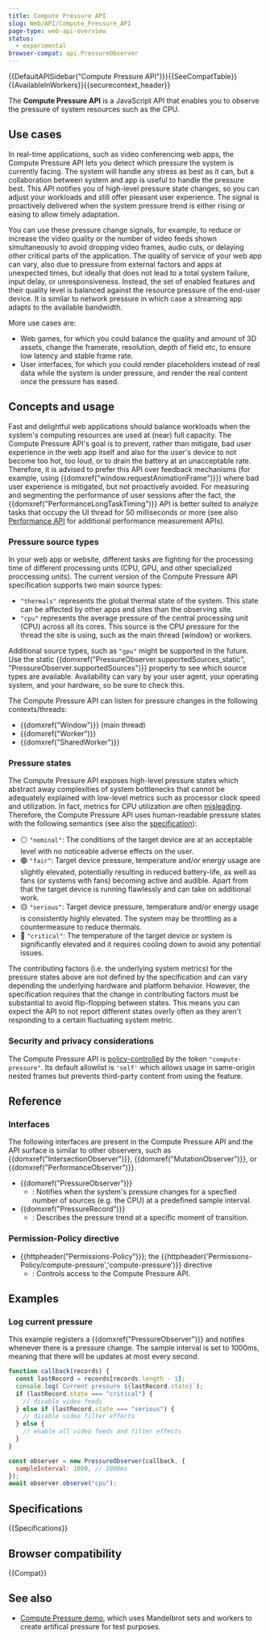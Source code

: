 ```yaml
---
title: Compute Pressure API
slug: Web/API/Compute_Pressure_API
page-type: web-api-overview
status:
  - experimental
browser-compat: api.PressureObserver
---
```


{{DefaultAPISidebar("Compute Pressure API")}}{{SeeCompatTable}}{{AvailableInWorkers}}{{securecontext_header}}

The **Compute Pressure API** is a JavaScript API that enables you to observe the pressure of system resources such as the CPU.

## Use cases

In real-time applications, such as video conferencing web apps, the Compute Pressure API lets you detect which pressure the system is currently facing. The system will handle any stress as best as it can, but a collaboration between system and app is useful to handle the pressure best. This API notifies you of high-level pressure state changes, so you can adjust your workloads and still offer pleasant user experience. The signal is proactively delivered when the system pressure trend is either rising or easing to allow timely adaptation.

You can use these pressure change signals, for example, to reduce or increase the video quality or the number of video feeds shown simultaneously to avoid dropping video frames, audio cuts, or delaying other critical parts of the application. The quality of service of your web app can vary, also due to pressure from external factors and apps at unexpected times, but ideally that does not lead to a total system failure, input delay, or unresponsiveness. Instead, the set of enabled features and their quality level is balanced against the resource pressure of the end-user device. It is similar to network pressure in which case a streaming app adapts to the available bandwidth.

More use cases are:

- Web games, for which you could balance the quality and amount of 3D assets, change the framerate, resolution, depth of field etc, to ensure low latency and stable frame rate.
- User interfaces, for which you could render placeholders instead of real data while the system is under pressure, and render the real content once the pressure has eased.

## Concepts and usage

Fast and delightful web applications should balance workloads when the system's computing resources are used at (near) full capacity. The Compute Pressure API's goal is to prevent, rather than mitigate, bad user experience in the web app itself and also for the user's device to not become too hot, too loud, or to drain the battery at an unacceptable rate. Therefore, it is advised to prefer this API over feedback mechanisms (for example, using {{domxref("window.requestAnimationFrame")}}) where bad user experience is mitigated, but not proactively avoided. For measuring and segmenting the performance of user sessions after the fact, the {{domxref("PerformanceLongTaskTiming")}} API is better suited to analyze tasks that occupy the UI thread for 50 milliseconds or more (see also [Performance API](/en-US/docs/Web/API/Performance_API) for additional performance measurement APIs).

### Pressure source types

In your web app or website, different tasks are fighting for the processing time of different processing units (CPU, GPU, and other specialized proccessing units). The current version of the Compute Pressure API specification supports two main source types:

- `"thermals"` represents the global thermal state of the system. This state can be affected by other apps and sites than the observing site.
- `"cpu"` represents the average pressure of the central processing unit (CPU) across all its cores. This source is the CPU pressure for the thread the site is using, such as the main thread (window) or workers.

Additional source types, such as `"gpu"` might be supported in the future. Use the static {{domxref("PressureObserver.supportedSources_static", "PressureObserver.supportedSources")}} property to see which source types are available. Availability can vary by your user agent, your operating system, and your hardware, so be sure to check this.

The Compute Pressure API can listen for pressure changes in the following contexts/threads:

- {{domxref("Window")}} (main thread)
- {{domxref("Worker")}}
- {{domxref("SharedWorker")}}

### Pressure states

The Compute Pressure API exposes high-level pressure states which abstract away complexities of system bottlenecks that cannot be adequately explained with low-level metrics such as processor clock speed and utilization. In fact, metrics for CPU utilization are often [misleading](https://www.brendangregg.com/blog/2017-05-09/cpu-utilization-is-wrong.html). Therefore, the Compute Pressure API uses human-readable pressure states with the following semantics (see also the [specification](https://w3c.github.io/compute-pressure/#pressure-states)):

- ⚪ `"nominal"`: The conditions of the target device are at an acceptable level with no noticeable adverse effects on the user.
- 🟢 `"fair"`: Target device pressure, temperature and/or energy usage are slightly elevated, potentially resulting in reduced battery-life, as well as fans (or systems with fans) becoming active and audible. Apart from that the target device is running flawlessly and can take on additional work.
- 🟡 `"serious"`: Target device pressure, temperature and/or energy usage is consistently highly elevated. The system may be throttling as a countermeasure to reduce thermals.
- 🔴 `"critical"`: The temperature of the target device or system is significantly elevated and it requires cooling down to avoid any potential issues.

The contributing factors (i.e. the underlying system metrics) for the pressure states above are not defined by the specification and can vary depending the underlying hardware and platform behavior. However, the specification requires that the change in contributing factors must be substantial to avoid flip-flopping between states. This means you can expect the API to not report different states overly often as they aren't responding to a certain fluctuating system metric.

### Security and privacy considerations

The Compute Pressure API is [policy-controlled](/en-US/docs/Web/HTTP/Permissions_Policy) by the token `"compute-pressure"`. Its default allowlist is `'self'` which allows usage in same-origin nested frames but prevents third-party content from using the feature.

## Reference

### Interfaces

The following interfaces are present in the Compute Pressure API and the API surface is similar to other observers, such as {{domxref("IntersectionObserver")}}, {{domxref("MutationObserver")}}, or {{domxref("PerformanceObserver")}}.

- {{domxref("PressureObserver")}}
  - : Notifies when the system's pressure changes for a specfied number of sources (e.g. the CPU) at a predefined sample interval.
- {{domxref("PressureRecord")}}
  - : Describes the pressure trend at a specific moment of transition.

### Permission-Policy directive

- {{httpheader("Permissions-Policy")}}; the {{httpheader('Permissions-Policy/compute-pressure','compute-pressure')}} directive
  - : Controls access to the Compute Pressure API.

## Examples

### Log current pressure

This example registers a {{domxref("PressureObserver")}} and notifies whenever there is a pressure change. The sample interval is set to 1000ms, meaning that there will be updates at most every second.

```js
function callback(records) {
  const lastRecord = records[records.length - 1];
  console.log(`Current pressure ${lastRecord.state}`);
  if (lastRecord.state === "critical") {
    // disable video feeds
  } else if (lastRecord.state === "serious") {
    // disable video filter effects
  } else {
    // enable all video feeds and filter effects
  }
}

const observer = new PressureObserver(callback, {
  sampleInterval: 1000, // 1000ms
});
await observer.observe("cpu");
```

## Specifications

{{Specifications}}

## Browser compatibility

{{Compat}}

## See also

- [Compute Pressure demo](https://w3c.github.io/compute-pressure/demo/), which uses Mandelbrot sets and workers to create artifical pressure for test purposes.
